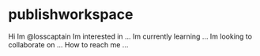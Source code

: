 # publishworkspace
Hi Im @losscaptain
Im interested in ...
Im currently learning ...
Im looking to collaborate on ...
How to reach me ...
